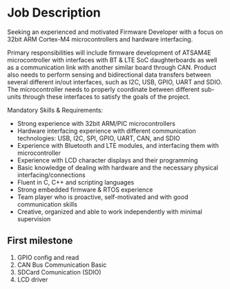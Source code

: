 # Job Description

Seeking an experienced and motivated Firmware Developer with a focus on 32bit ARM Cortex-M4 microcontrollers and hardware interfacing.

Primary responsibilities will include firmware development of ATSAM4E microcontroller with interfaces with BT & LTE SoC daughterboards as well as a communication link with another similar board through CAN. Product also needs to perform sensing and bidirectional data transfers between several different in/out interfaces, such as I2C, USB, GPIO, UART and SDIO. The microcontroller needs to properly coordinate between different sub-units through these interfaces to satisfy the goals of the project.

Mandatory Skills & Requirements:

- Strong experience with 32bit ARM/PIC microcontrollers
- Hardware interfacing experience with different communication technologies: USB, I2C, SPI, GPIO, UART, CAN, and SDIO
- Experience with Bluetooth and LTE modules, and interfacing them with microcontroller
- Experience with LCD character displays and their programming
- Basic knowledge of dealing with hardware and the necessary physical interfacing/connections
- Fluent in C, C++ and scripting languages
- Strong embedded firmware & RTOS experience
- Team player who is proactive, self-motivated and with good communication skills
- Creative, organized and able to work independently with minimal supervision

## First milestone

1. GPIO config and read
2. CAN Bus Communication Basic
3. SDCard Comunication (SDIO)
4. LCD driver
